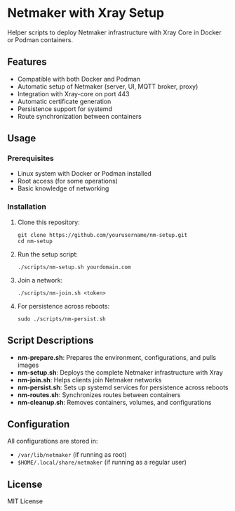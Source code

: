 # Netmaker with Xray Setup

Helper scripts to deploy Netmaker infrastructure with Xray Core in Docker or Podman containers.

## Features

- Compatible with both Docker and Podman
- Automatic setup of Netmaker (server, UI, MQTT broker, proxy)
- Integration with Xray-core on port 443
- Automatic certificate generation
- Persistence support for systemd
- Route synchronization between containers

## Usage

### Prerequisites

- Linux system with Docker or Podman installed
- Root access (for some operations)
- Basic knowledge of networking

### Installation

1. Clone this repository:
   ```
   git clone https://github.com/yourusername/nm-setup.git
   cd nm-setup
   ```

2. Run the setup script:
   ```
   ./scripts/nm-setup.sh yourdomain.com
   ```

3. Join a network:
   ```
   ./scripts/nm-join.sh <token>
   ```

4. For persistence across reboots:
   ```
   sudo ./scripts/nm-persist.sh
   ```

## Script Descriptions

- **nm-prepare.sh**: Prepares the environment, configurations, and pulls images
- **nm-setup.sh**: Deploys the complete Netmaker infrastructure with Xray
- **nm-join.sh**: Helps clients join Netmaker networks
- **nm-persist.sh**: Sets up systemd services for persistence across reboots
- **nm-routes.sh**: Synchronizes routes between containers
- **nm-cleanup.sh**: Removes containers, volumes, and configurations

## Configuration

All configurations are stored in:
- `/var/lib/netmaker` (if running as root)
- `$HOME/.local/share/netmaker` (if running as a regular user)

## License

MIT License
